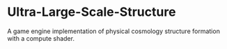 # Ultra-Large-Scale-Structure
A game engine implementation of physical cosmology structure formation with a compute shader.
